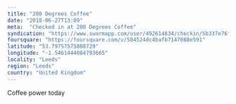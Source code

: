 ```yaml
---
title: "200 Degrees Coffee"
date: "2018-06-27T13:09"
meta:  "Checked in at 200 Degrees Coffee"
syndication: "https://www.swarmapp.com/user/492614834/checkin/5b337e76fdb9a7002ca92c91"
foursquare: "https://foursquare.com/v/584524dc4bafb7147088e591"
latitude: "53.79757575888729"
longitude: "-1.5461444084793665"
locality: "Leeds"
region: "Leeds"
country: "United Kingdom"
---
```

Coffee power today
